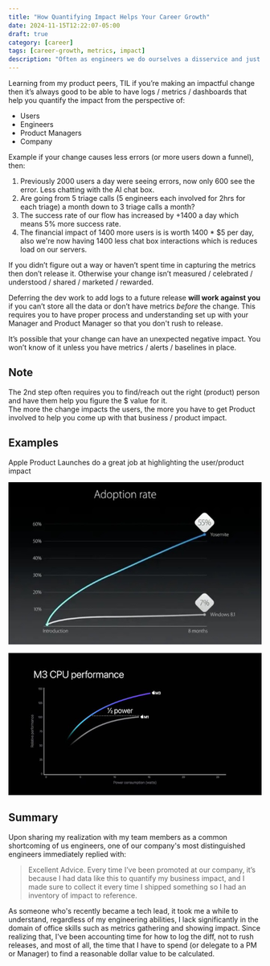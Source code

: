 ```yaml
---
title: "How Quantifying Impact Helps Your Career Growth"
date: 2024-11-15T12:22:07-05:00
draft: true
category: [career]
tags: [career-growth, metrics, impact]
description: "Often as engineers we do ourselves a disservice and just do the hard work without measuring its impact. This post gives you strategies to promote yourself"
---
```


Learning from my product peers, TIL if you’re making an impactful change then it’s always good to be able to have logs / metrics / dashboards that help you quantify the impact from the perspective of: 
- Users
- Engineers
- Product Managers
- Company

Example if your change causes less errors (or more users down a funnel), then:
1. Previously 2000 users a day were seeing errors, now only 600 see the error. Less chatting with the AI chat box. 
2. Are going from 5 triage calls (5 engineers each involved for 2hrs for each triage) a month down to 3 triage calls a month?
3. The success rate of our flow has increased by +1400 a day which means 5% more success rate. 
4. The financial impact of 1400 more users is is worth 1400 * $5 per day, also we're now having 1400 less chat box interactions which is reduces load on our servers.

If you didn’t figure out a way or haven’t spent time in capturing the metrics then don’t release it. Otherwise your change isn’t measured / celebrated / understood / shared / marketed / rewarded.

Deferring the dev work to add logs to a future release **will work against you** if you can’t store all the data or don’t have metrics *before* the change. This requires you to have proper process and understanding set up with your Manager and Product Manager so that you don't rush to release.

It’s possible that your change can have an unexpected negative impact. You won’t know of it unless you have metrics / alerts / baselines in place.

## Note
The 2nd step often requires you to find/reach out the right (product) person and have them help you figure the $ value for it.  
The more the change impacts the users, the more you have to get Product involved to help you come up with that business / product impact.

## Examples

Apple Product Launches do a great job at highlighting the user/product impact

![](adoption.jpg "macOS vs Windows Adoption Rate")

![](M3-perf.jpg "M3 CPU Performance")


## Summary 

Upon sharing my realization with my team members as a common shortcoming of us engineers, one of our company's most distinguished engineers immediately replied with: 

> Excellent Advice. Every time I’ve been promoted at our company, it’s because I had data like this to quantify my business impact, and I made sure to collect it every time I shipped something so I had an inventory of impact to reference.

As someone who's recently became a tech lead, it took me a while to understand, regardless of my engineering abilities, I lack significantly in the domain of office skills such as metrics gathering and showing impact. Since realizing that, I've been accounting time for how to log the diff, not to rush releases, and most of all, the time that I have to spend (or delegate to a PM or Manager) to find a reasonable dollar value to be calculated.

